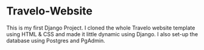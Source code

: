 # Travelo-Website
This is my first Django Project. 
I cloned the whole Travelo website template using HTML & CSS and made it little dynamic using Django.
I also set-up the database using Postgres and PgAdmin.
